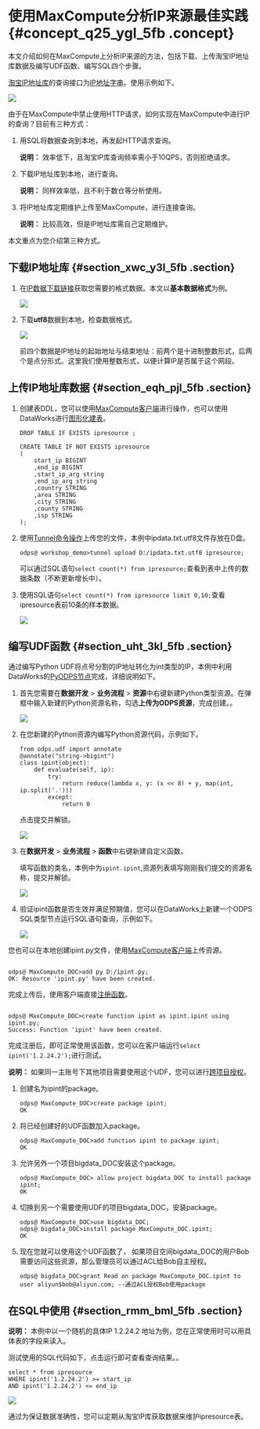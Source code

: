 # 使用MaxCompute分析IP来源最佳实践 {#concept_q25_ygl_5fb .concept}

本文介绍如何在MaxCompute上分析IP来源的方法，包括下载、上传淘宝IP地址库数据及编写UDF函数、编写SQL四个步骤。

[淘宝IP地址库](http://ip.taobao.com/)的查询接口为[IP地址字串](http://ip.taobao.com/service/getIpInfo.php?ip=[ip%E5%9C%B0%E5%9D%80%E5%AD%97%E4%B8%B2])。使用示例如下。

![](http://static-aliyun-doc.oss-cn-hangzhou.aliyuncs.com/assets/img/63437/154337420331905_zh-CN.png)

由于在MaxCompute中禁止使用HTTP请求，如何实现在MaxCompute中进行IP的查询？目前有三种方式：

1.  用SQL将数据查询到本地，再发起HTTP请求查询。

    **说明：** 效率低下，且淘宝IP库查询频率需小于10QPS，否则拒绝请求。

2.  下载IP地址库到本地，进行查询。

    **说明：** 同样效率低，且不利于数仓等分析使用。

3.  将IP地址库定期维护上传至MaxCompute，进行连接查询。

    **说明：** 比较高效，但是IP地址库需自己定期维护。


本文重点为您介绍第三种方式。

## 下载IP地址库 {#section_xwc_y3l_5fb .section}

1.  在[IP数据下载链接](http://ip.taobao.org:9999/ipdata_download.html)获取您需要的格式数据。本文以**基本数据格式**为例。

    ![](http://static-aliyun-doc.oss-cn-hangzhou.aliyuncs.com/assets/img/63437/154337420331906_zh-CN.png)

2.  下载**utf8**数据到本地，检查数据格式。

    ![](http://static-aliyun-doc.oss-cn-hangzhou.aliyuncs.com/assets/img/63437/154337420331907_zh-CN.png)

    前四个数据是IP地址的起始地址与结束地址：前两个是十进制整数形式，后两个是点分形式。这里我们使用整数形式，以便计算IP是否属于这个网段。


## 上传IP地址库数据 {#section_eqh_pjl_5fb .section}

1.  创建表DDL，您可以使用[MaxCompute客户端](../../../../cn.zh-CN/工具及下载/客户端.md#)进行操作，也可以使用DataWorks进行[图形化建表](../../../../cn.zh-CN/使用指南/数据开发/表管理.md#)。

    ```
    DROP TABLE IF EXISTS ipresource ;
    
    CREATE TABLE IF NOT EXISTS ipresource 
    (
        start_ip BIGINT
        ,end_ip BIGINT
        ,start_ip_arg string
        ,end_ip_arg string
        ,country STRING
        ,area STRING
        ,city STRING
        ,county STRING
        ,isp STRING
    );
    ```

2.  使用[Tunnel命令操作](../../../../cn.zh-CN/用户指南/数据上传下载/Tunnel命令操作.md#)上传您的文件，本例中ipdata.txt.utf8文件存放在D盘。

    ```
    odps@ workshop_demo>tunnel upload D:/ipdata.txt.utf8 ipresource;
    ```

    可以通过SQL语句`select count(*) from ipresource;`查看到表中上传的数据条数（不断更新增长中）。

3.  使用SQL语句`select count(*) from ipresource limit 0,10;`查看ipresource表前10条的样本数据。

    ![](http://static-aliyun-doc.oss-cn-hangzhou.aliyuncs.com/assets/img/63437/154337420331909_zh-CN.png)


## 编写UDF函数 {#section_uht_3kl_5fb .section}

通过编写Python UDF将点号分割的IP地址转化为int类型的IP，本例中利用DataWorks的[PyODPS节点](../../../../cn.zh-CN/最佳实践/在PyODPS任务中调用第三方包.md#)完成，详细说明如下。

1.  首先您需要在**数据开发** \> **业务流程** \> **资源**中右键新建Python类型资源。在弹框中输入新建的Python资源名称，勾选**上传为ODPS资源**，完成创建。。

    ![](http://static-aliyun-doc.oss-cn-hangzhou.aliyuncs.com/assets/img/63437/154337420331910_zh-CN.png)

2.  在您新建的Python资源内编写Python资源代码，示例如下。

    ```
    from odps.udf import annotate
    @annotate("string->bigint")
    class ipint(object):
    	def evaluate(self, ip):
    		try:
    			return reduce(lambda x, y: (x << 8) + y, map(int, ip.split('.')))
    		except:
    			return 0
    ```

    点击提交并解锁。

    ![](http://static-aliyun-doc.oss-cn-hangzhou.aliyuncs.com/assets/img/63437/154337420331911_zh-CN.png)

3.  在**数据开发** \> **业务流程** \> **函数**中右键新建自定义函数。

    填写函数的类名，本例中为`ipint.ipint`,资源列表填写刚刚我们提交的资源名称，提交并解锁。

    ![](http://static-aliyun-doc.oss-cn-hangzhou.aliyuncs.com/assets/img/63437/154337420331913_zh-CN.png)

4.  验证ipint函数是否生效并满足预期值，您可以在DataWorks上新建一个ODPS SQL类型节点运行SQL语句查询，示例如下。

    ![](http://static-aliyun-doc.oss-cn-hangzhou.aliyuncs.com/assets/img/63437/154337420431914_zh-CN.png)


您也可以在本地创建ipint.py文件，使用[MaxCompute客户端](../../../../cn.zh-CN/工具及下载/客户端.md#)上传资源。

```

odps@ MaxCompute_DOC>add py D:/ipint.py;
OK: Resource 'ipint.py' have been created.

```

完成上传后，使用客户端直接[注册函数](../../../../cn.zh-CN/用户指南/常用命令/函数操作.md#)。

```

odps@ MaxCompute_DOC>create function ipint as ipint.ipint using ipint.py;
Success: Function 'ipint' have been created.

```

完成注册后，即可正常使用该函数，您可以在客户端运行`select ipint('1.2.24.2');`进行测试。

**说明：** 如果同一主账号下其他项目需要使用这个UDF，您可以进行[跨项目授权](../../../../cn.zh-CN/用户指南/安全指南/跨项目空间的资源分享/基于Package的跨项目空间的资源分享.md#)。

1.  创建名为ipint的package。

    ```
    odps@ MaxCompute_DOC>create package ipint;
    OK
    ```

2.  将已经创建好的UDF函数加入package。

    ```
    odps@ MaxCompute_DOC>add function ipint to package ipint;
    OK
    ```

3.  允许另外一个项目bigdata\_DOC安装这个package。

    ```
    odps@ MaxCompute_DOC> allow project bigdata_DOC to install package ipint;
    OK
    ```

4.  切换到另一个需要使用UDF的项目bigdata\_DOC，安装package。

    ```
    odps@ MaxCompute_DOC>use bigdata_DOC;
    odps@ bigdata_DOC>install package MaxCompute_DOC.ipint;
    OK
    ```

5.  现在您就可以使用这个UDF函数了， 如果项目空间bigdata\_DOC的用户Bob需要访问这些资源，那么管理员可以通过ACL给Bob自主授权。

    ```
    odps@ bigdata_DOC>grant Read on package MaxCompute_DOC.ipint to user aliyun$bob@aliyun.com; --通过ACL授权Bob使用package
    ```


## 在SQL中使用 {#section_rmm_bml_5fb .section}

**说明：** 本例中以一个随机的具体IP 1.2.24.2 地址为例，您在正常使用时可以用具体表的字段来读入。

测试使用的SQL代码如下，点击运行即可查看查询结果。。

```
select * from ipresource
WHERE ipint('1.2.24.2') >= start_ip
AND ipint('1.2.24.2') <= end_ip
```

![](http://static-aliyun-doc.oss-cn-hangzhou.aliyuncs.com/assets/img/63437/154337420431915_zh-CN.png)

通过为保证数据准确性，您可以定期从淘宝IP库获取数据来维护ipresource表。

